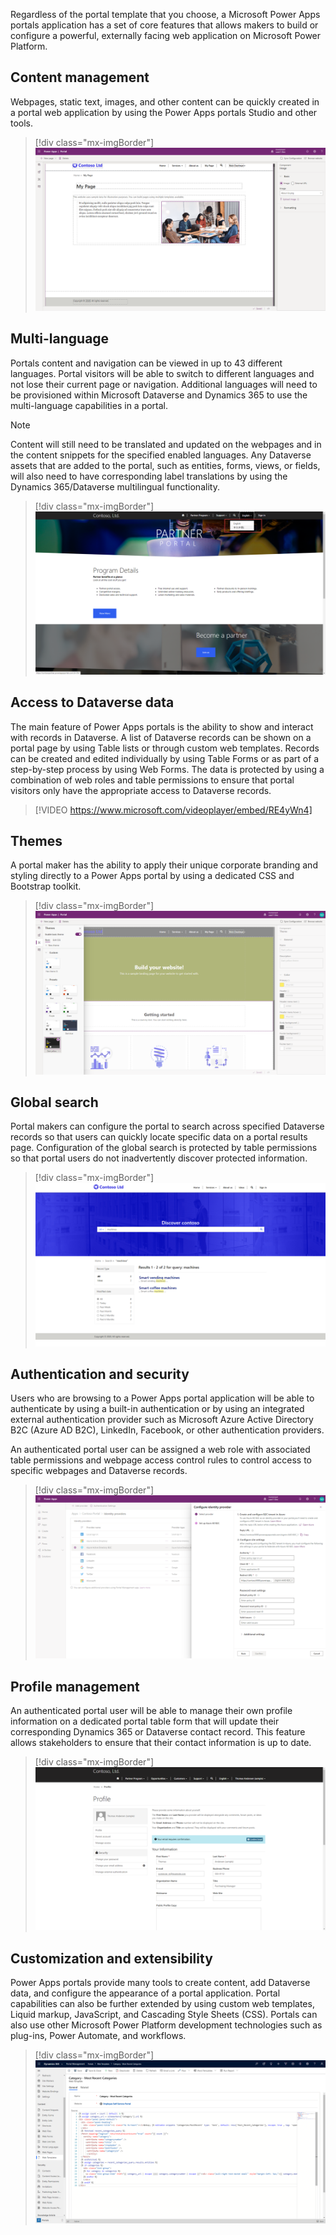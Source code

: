 Regardless of the portal template that you choose, a Microsoft Power Apps portals application has a set of core features that allows makers to build or configure a powerful, externally facing web application on Microsoft Power Platform. 

## Content management

Webpages, static text, images, and other content can be quickly created in a portal web application by using the Power Apps portals Studio and other tools.  

> [!div class="mx-imgBorder"]
> [![Screenshot of the portal web application using Power Apps portals Studio.](../media/1-content-management.png)](../media/1-content-management.png#lightbox)

## Multi-language

Portals content and navigation can be viewed in up to 43 different languages. Portal visitors will be able to switch to different languages and not lose their current page or navigation. Additional languages will need to be provisioned within Microsoft Dataverse and Dynamics 365 to use the multi-language capabilities in a portal.

> [!NOTE] 
> Content will still need to be translated and updated on the webpages and in the content snippets for the specified enabled languages. Any Dataverse assets that are added to the portal, such as entities, forms, views, or fields, will also need to have corresponding label translations by using the Dynamics 365/Dataverse multilingual functionality.

> [!div class="mx-imgBorder"]
> [![Screenshot of the switch language in Portals feature.](../media/1-multi-language-portals.png)](../media/1-multi-language-portals.png#lightbox)

## Access to Dataverse data

The main feature of Power Apps portals is the ability to show and interact with records in Dataverse. A list of Dataverse records can be shown on a portal page by using Table lists or through custom web templates. Records can be created and edited individually by using Table Forms or as part of a step-by-step process by using Web Forms. The data is protected by using a combination of web roles and table permissions to ensure that portal visitors only have the appropriate access to Dataverse records.

> [!VIDEO https://www.microsoft.com/videoplayer/embed/RE4yWn4]

## Themes

A portal maker has the ability to apply their unique corporate branding and styling directly to a Power Apps portal by using a dedicated CSS and Bootstrap toolkit.

> [!div class="mx-imgBorder"]
> [![Screenshot of customized Portals theme using a C S S and Bootstrap toolkit.](../media/1-custom-theme.png)](../media/1-custom-theme.png#lightbox)

## Global search

Portal makers can configure the portal to search across specified Dataverse records so that users can quickly locate specific data on a portal results page.  Configuration of the global search is protected by table permissions so that portal users do not inadvertently discover protected information.

> [!div class="mx-imgBorder"]
> [![Screenshot of search across specified Dataverse records.](../media/1-global-search.png)](../media/1-global-search.png#lightbox)

## Authentication and security

Users who are browsing to a Power Apps portal application will be able to authenticate by using a built-in authentication or by using an integrated external authentication provider such as Microsoft Azure Active Directory B2C (Azure AD B2C), LinkedIn, Facebook, or other authentication providers.

An authenticated portal user can be assigned a web role with associated table permissions and webpage access control rules to control access to specific webpages and Dataverse records.

> [!div class="mx-imgBorder"]
> [![Screenshot of the configure identity provider window.](../media/1-configure-identity-provider.png)](../media/1-configure-identity-provider.png#lightbox)

## Profile management

An authenticated portal user will be able to manage their own profile information on a dedicated portal table form that will update their corresponding Dynamics 365 or Dataverse contact record. This feature allows stakeholders to ensure that their contact information is up to date.

> [!div class="mx-imgBorder"]
> [![Screenshot of the Profile Management window.](../media/1-profile-management.png)](../media/1-profile-management.png#lightbox)

## Customization and extensibility

Power Apps portals provide many tools to create content, add Dataverse data, and configure the appearance of a portal application. Portal capabilities can also be further extended by using custom web templates, Liquid markup, JavaScript, and Cascading Style Sheets (CSS). Portals can also use other Microsoft Power Platform development technologies such as plug-ins, Power Automate, and workflows.

> [!div class="mx-imgBorder"]
> [![Screenshot of the Employee Self=Service Portal web template.](../media/1-web-template.png)](../media/1-web-template.png#lightbox)
